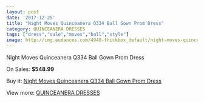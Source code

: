 ```yaml
---
layout: post
date: '2017-12-25'
title: "Night Moves Quinceanera Q334 Ball Gown Prom Dress"
category: QUINCEANERA DRESSES
tags: ["dress","sale","moves","ball","style"]
image: http://img.eudances.com/4948-thickbox_default/night-moves-quinceanera-q334-ball-gown-prom-dress.jpg
---
```

Night Moves Quinceanera Q334 Ball Gown Prom Dress

On Sales: **$548.99**
<a href="https://www.eudances.com/en/quinceanera-dresses/1667-night-moves-quinceanera-q334-ball-gown-prom-dress.html"><amp-img layout="responsive" width="600" height="600" src="//img.eudances.com/4948-thickbox_default/night-moves-quinceanera-q334-ball-gown-prom-dress.jpg" alt="Night Moves Quinceanera Q334 Ball Gown Prom Dress 0" /></a>
<a href="https://www.eudances.com/en/quinceanera-dresses/1667-night-moves-quinceanera-q334-ball-gown-prom-dress.html"><amp-img layout="responsive" width="600" height="600" src="//img.eudances.com/4949-thickbox_default/night-moves-quinceanera-q334-ball-gown-prom-dress.jpg" alt="Night Moves Quinceanera Q334 Ball Gown Prom Dress 1" /></a>

Buy it: [Night Moves Quinceanera Q334 Ball Gown Prom Dress](https://www.eudances.com/en/quinceanera-dresses/1667-night-moves-quinceanera-q334-ball-gown-prom-dress.html "Night Moves Quinceanera Q334 Ball Gown Prom Dress")

View more: [QUINCEANERA DRESSES](https://www.eudances.com/en/17-quinceanera-dresses "QUINCEANERA DRESSES")